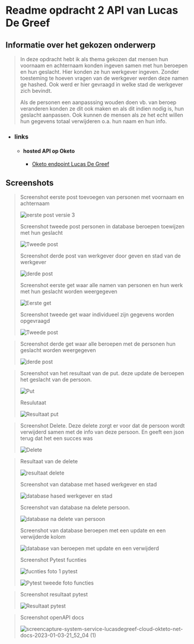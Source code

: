 # Readme opdracht 2 API van Lucas De Greef

## Informatie over het gekozen onderwerp
  >In deze opdracht hebt ik als thema gekozen dat mensen hun voornaam en achternaam konden ingeven samen met hun beroepen en hun geslacht.
  >Hier konden ze hun werkgever ingeven. Zonder toesteming te hoeven vragen van de werkgever werden deze namen ge hashed.
  >Ook werd er hier gevraagd in welke stad de werkgever zich bevindt.
  >
  >Als de personen een aanpasssing wouden doen vb. van beroep veranderen konden ze dit ook maken 
  >en als dit indien nodig is, hun geslacht aanpassen.
  >Ook kunnen de mensen als ze het echt willen hun gegevens totaal verwijderen o.a. hun naam en hun info.
  >
* ### links
  * #### hosted API op Oketo
    * [Oketo endpoint Lucas De Greef](https://system-service-lucasdegreef.cloud.okteto.net)

## Screenshots
>Screenshot eerste post toevoegen van personen met voornaam en achternaam
>
>![eerste post versie 3](https://user-images.githubusercontent.com/82623056/210450027-74b0a1f5-835f-4399-9f96-0c0e5924d4fe.png)
>
>Screenshot tweede post personen in database beroepen toewijzen met hun geslacht
>
>![Tweede post](https://user-images.githubusercontent.com/82623056/210450398-69687afd-82ca-4743-9389-11cce3c517f5.png)
>
>Screenshot derde post van werkgever door geven en stad van de werkgever
>
>![derde post](https://user-images.githubusercontent.com/82623056/210451375-4e427add-65b2-4293-abce-2d9870d15724.png)
>
>Screenshot eerste get waar alle namen van personen en hun werk met hun geslacht worden weergegeven
>
>![Eerste get](https://user-images.githubusercontent.com/82623056/210451609-4d42c853-8466-4624-bacb-260728c2f0f8.png)
>
>Screenshot tweede get waar individueel zijn gegevens worden opgevraagd
>
>![Tweede post](https://user-images.githubusercontent.com/82623056/210452169-4e5cc207-e667-4f4f-8953-ee8a6ce9a69e.png)
>

>Screenshot derde get waar alle beroepen met de personen hun geslacht worden weergegeven
>
>![derde post](https://user-images.githubusercontent.com/82623056/210452387-952d15f4-f1e1-429a-99f7-afe1b489fea3.png)
>

>Screenshot van het resultaat van de put. deze update de beroepen het geslacht van de persoon.
>
>![Put](https://user-images.githubusercontent.com/82623056/210452680-ee9e9330-7b3d-4d92-90af-5d828675f9e1.png)
>
>Resulutaat
>
>![Resultaat put](https://user-images.githubusercontent.com/82623056/210452844-f6ef6a4b-be93-4e7a-8265-c952ff0e8c9b.png)
>

>Screenshot Delete. Deze delete zorgt er voor dat de persoon wordt verwijderd samen met de info van deze persoon.
>En geeft een json terug dat het een succes was
>
>![Delete](https://user-images.githubusercontent.com/82623056/210453204-158214a9-a796-47f1-9ece-a4f7b0c6feff.png)
>

>Resultaat van de delete
>
>![resultaat delete](https://user-images.githubusercontent.com/82623056/210453345-8e032c36-7421-411d-aee0-a466e35d48b2.png)
>
>Screenshot van database met hased werkgever en stad
>
>![database hased werkgever en stad](https://user-images.githubusercontent.com/82623056/210453554-67cd38f2-7ab9-4b3f-9c31-f05cb8a95ac9.png)
>
>Screenshot van database na delete persoon.
>
>![database na delete van persoon](https://user-images.githubusercontent.com/82623056/210453631-d93a5216-3817-47ed-afd3-53f85fe50448.png)
>
>Screenshot van database beroepen met een update en een verwijderde kolom
>
>![database van beroepen met update en een verwijderd](https://user-images.githubusercontent.com/82623056/210453772-dcea9a93-9463-4554-b575-5a80deca29f6.png)
>
>Screenshot Pytest fucnties
>
>![fucnties foto 1 pytest](https://user-images.githubusercontent.com/82623056/210456626-988880db-eca2-4acc-9536-3725fdeadb3d.png)
>
>![Pytest tweede foto functies](https://user-images.githubusercontent.com/82623056/210456706-1732872d-6379-4a33-b1e2-26fd420cacf4.png)


>Screenshot resultaat pytest
>
>![Resultaat pytest](https://user-images.githubusercontent.com/82623056/210456835-b3698469-31fd-4c0d-8e75-1ad4c14177ec.png)
>

>Screenshot openAPI docs
>
>![screencapture-system-service-lucasdegreef-cloud-okteto-net-docs-2023-01-03-21_52_04 (1)](https://user-images.githubusercontent.com/82623056/210449263-9c038b9a-f8d7-40e9-bbf3-c6a535716963.png)
